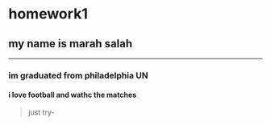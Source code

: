 # homework1
## my name is marah salah 
***
### im graduated from philadelphia UN 
#### i love football and wathc the matches 
>just try-
